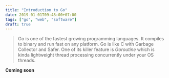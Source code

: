```yaml
---
title: "Introduction to Go"
date: 2019-01-01T09:48:00+07:00
tags: ["go", "web", "software"]
draft: true
---
```

>Go is one of the fastest growing programming languages. It compiles to binary and run fast on any platform. Go is like C with Garbage Collector and Safer. One of its killer feature is *Goroutine* which is kinda lightweight thread processing concurrently under your OS threads.
<!--more-->

**Coming soon**